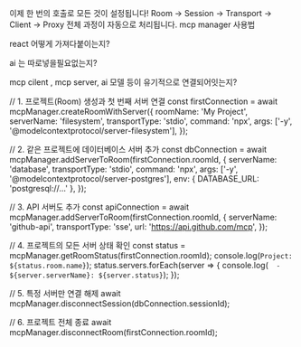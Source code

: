 이제 한 번의 호출로 모든 것이 설정됩니다! Room → Session → Transport → Client → Proxy 전체 과정이 자동으로 처리됩니다.
mcp manager 사용법
 
react 어떻게 가져다붙이는지? 

ai 는 따로넣을필요없는지?

mcp cilent , mcp server, ai 모델 등이 유기적으로 연결되어잇는지?



// 1. 프로젝트(Room) 생성과 첫 번째 서버 연결
const firstConnection = await mcpManager.createRoomWithServer({
  roomName: 'My Project',
  serverName: 'filesystem',
  transportType: 'stdio',
  command: 'npx',
  args: ['-y', '@modelcontextprotocol/server-filesystem'],
});

// 2. 같은 프로젝트에 데이터베이스 서버 추가
const dbConnection = await mcpManager.addServerToRoom(firstConnection.roomId, {
  serverName: 'database',
  transportType: 'stdio',
  command: 'npx',
  args: ['-y', '@modelcontextprotocol/server-postgres'],
  env: { DATABASE_URL: 'postgresql://...' },
});

// 3. API 서버도 추가
const apiConnection = await mcpManager.addServerToRoom(firstConnection.roomId, {
  serverName: 'github-api',
  transportType: 'sse',
  url: 'https://api.github.com/mcp',
});

// 4. 프로젝트의 모든 서버 상태 확인
const status = mcpManager.getRoomStatus(firstConnection.roomId);
console.log(`Project: ${status.room.name}`);
status.servers.forEach(server => {
  console.log(`  - ${server.serverName}: ${server.status}`);
});

// 5. 특정 서버만 연결 해제
await mcpManager.disconnectSession(dbConnection.sessionId);

// 6. 프로젝트 전체 종료
await mcpManager.disconnectRoom(firstConnection.roomId);
